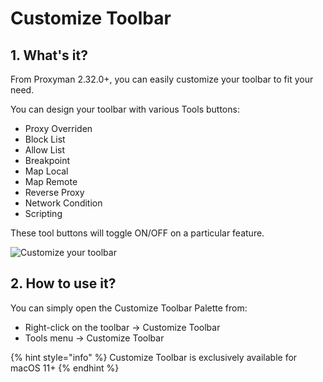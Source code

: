 # Customize Toolbar

## 1. What's it?

From Proxyman 2.32.0+, you can easily customize your toolbar to fit your need.

You can design your toolbar with various Tools buttons:

* Proxy Overriden
* Block List
* Allow List
* Breakpoint
* Map Local
* Map Remote
* Reverse Proxy
* Network Condition
* Scripting

These tool buttons will toggle ON/OFF on a particular feature.

![Customize your toolbar](../.gitbook/assets/Screen\_Shot\_2021-08-28\_at\_17\_15\_16.png)

## 2. How to use it?

You can simply open the Customize Toolbar Palette from:

* Right-click on the toolbar -> Customize Toolbar
* Tools menu -> Customize Toolbar

{% hint style="info" %}
Customize Toolbar is exclusively available for macOS 11+
{% endhint %}
